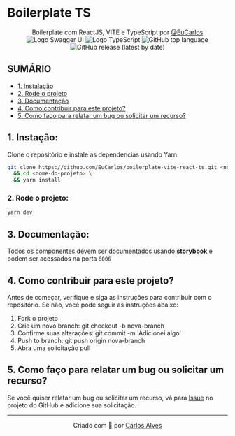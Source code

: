 # Boilerplate TS
<p align="center">
    Boilerplate com ReactJS, VITE e TypeScript por <a href="https://github.com/EuCarlos">@EuCarlos</a><br>
    <img src="https://img.shields.io/badge/Storybook%20-171c23?style=for-the-badge&logo=Storybook" alt="Logo Swagger UI"/>
    <img src="https://img.shields.io/badge/-TypeScript-2f74c3?style=for-the-badge&logo=typescript&logoColor=white" alt="Logo TypeScript" />
    <img alt="GitHub top language" src="https://img.shields.io/github/languages/top/EuCarlos/boilerplate-vite-react-ts?color=orange&style=for-the-badge">
    <img alt="GitHub release (latest by date)" src="https://img.shields.io/github/v/release/eucarlos/boilerplate-vite-react-ts?style=for-the-badge">
</p>

## SUMÁRIO
- [1. Instalação](#1-instalacao)
- [2. Rode o projeto](#2-rode-o-projeto)
- [3. Documentação](#3-documentacao)
- [4. Como contribuir para este projeto?](#4-como-contribuir-para-este-projeto)
- [5. Como faço para relatar um bug ou solicitar um recurso?](#5-como-faco-para-relatar-um-bug-ou-solicitar-um-recurso)

## 1. Instação:
Clone o repositório e instale as dependencias usando Yarn:
```bash
git clone https://github.com/EuCarlos/boilerplate-vite-react-ts.git <nome-do-projeto> \
  && cd <nome-do-projeto> \
  && yarn install
```
### 2. Rode o projeto:

```bash
yarn dev
```
## 3. Documentação:
Todos os componentes devem ser documentados usando **storybook** e podem ser acessados na porta `6006`

## 4. Como contribuir para este projeto?
Antes de começar, verifique e siga as instruções para contribuir com o repositório. Se não, você pode seguir as instruções abaixo:

1. Fork o projeto
2. Crie um novo branch: git checkout -b nova-branch
3. Confirme suas alterações: git commit -m 'Adicionei algo'
4. Push to branch: git push origin nova-branch
5. Abra uma solicitação pull

## 5. Como faço para relatar um bug ou solicitar um recurso?
Se você quiser relatar um bug ou solicitar um recurso, vá para [Issue](https://github.com/eucarlos/boilerplate-vite-react-ts/issues) no projeto do GitHub e adicione sua solicitação.

___

<p align="center">
Criado com 💜 por <a href="https://github.com/eucarlos/">Carlos Alves</a></p>
